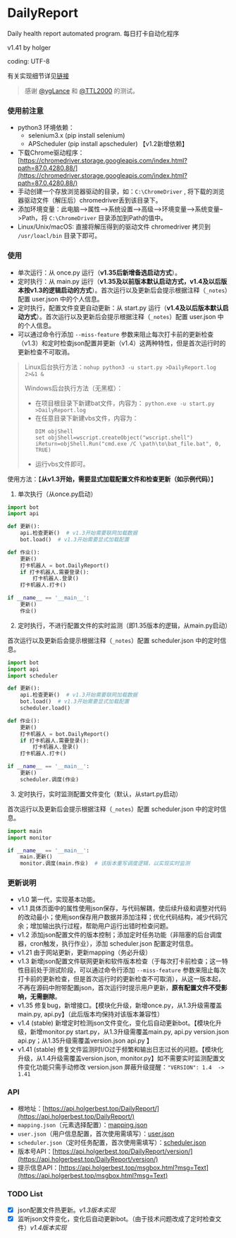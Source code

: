 # DailyReport

Daily health report automated program. 每日打卡自动化程序

v1.41 by holger

coding: UTF-8

有关实现细节详见[链接](https://holgerbest.top/2021/01/19/python-selenium/)

> 感谢 [@ygLance](https://github.com/ygLance) 和 [@TTL2000](https://github.com/TTL2000) 的测试。

### 使用前注意

- python3 环境依赖：
  - selenium3.x (pip install selenium)
  - APScheduler (pip install apscheduler) 【v1.2新增依赖】
- 下载Chrome驱动程序：[https://chromedriver.storage.googleapis.com/index.html?path=87.0.4280.88/](https://chromedriver.storage.googleapis.com/index.html?path=87.0.4280.88/)
- 手动创建一个存放浏览器驱动的目录，如：`C:\ChromeDriver` , 将下载的浏览器驱动文件（解压后）chromedriver丢到该目录下。
- 添加环境变量：此电脑–>属性–>系统设置–>高级–>环境变量–>系统变量–>Path，将 `C:\ChromeDriver` 目录添加到Path的值中。
- Linux/Unix/macOS: 直接将解压得到的驱动文件 chromedriver 拷贝到 `/usr/loacl/bin` 目录下即可。

### 使用

- 单次运行：从 once.py 运行（**v1.35后新增备选启动方式**）。
- 定时执行：从 main.py 运行（**v1.35及以前版本默认启动方式，v1.4及以后版本按v1.3的逻辑启动的方式**）。首次运行以及更新后会提示根据注释（`_notes`）配置 user.json 中的个人信息。
- 定时执行，配置文件变更自动更新：从 start.py 运行（**v1.4及以后版本默认启动方式**）。首次运行以及更新后会提示根据注释（`_notes`）配置 user.json 中的个人信息。
- 可以通过命令行添加 `--miss-feature` 参数来阻止每次打卡前的更新检查（v1.3）和定时检查json配置并更新（v1.4）这两种特性，但是首次运行时的更新检查不可取消。

> Linux后台执行方法：`nohup python3 -u start.py >DailyReport.log 2>&1 &`
> 
> Windows后台执行方法（无黑框）：
> - 在项目根目录下新建bat文件，内容为： `python.exe -u start.py >DailyReport.log `
> - 在任意目录下新建vbs文件，内容为：
>   ~~~vbs
>   DIM objShell
>   set objShell=wscript.createObject("wscript.shell")
>   iReturn=objShell.Run("cmd.exe /C \path\to\bat_file.bat", 0, TRUE)
>   ~~~
> - 运行vbs文件即可。

使用方法：【**从v1.3开始，需要显式加载配置文件和检查更新（如示例代码）**】

1. 单次执行（从once.py启动）

~~~python
import bot
import api

def 更新():
    api.检查更新()  # v1.3开始需要联网加载数据
    bot.load()  # v1.3开始需要显式加载配置

def 作业():
    更新()
    打卡机器人 = bot.DailyReport()
    if 打卡机器人.需要登录():
        打卡机器人.登录()
    打卡机器人.打卡()

if __name__ == '__main__':
    更新()
    作业()
~~~

2. 定时执行，不进行配置文件的实时监测（即1.35版本的逻辑，从main.py启动）

首次运行以及更新后会提示根据注释（`_notes`）配置 scheduler.json 中的定时信息。

~~~python
import bot
import api
import scheduler

def 更新():
    api.检查更新()  # v1.3开始需要联网加载数据
    bot.load()  # v1.3开始需要显式加载配置
    scheduler.load()

def 作业():
    更新()
    打卡机器人 = bot.DailyReport()
    if 打卡机器人.需要登录():
        打卡机器人.登录()
    打卡机器人.打卡()

if __name__ == '__main__':
    更新()
    scheduler.调度(作业)
~~~

3. 定时执行，实时监测配置文件变化（默认，从start.py启动）

首次运行以及更新后会提示根据注释（`_notes`）配置 scheduler.json 中的定时信息。

~~~python
import main
import monitor

if __name__ == '__main__':
    main.更新()
    monitor.调度(main.作业)  # 该版本重写调度逻辑，以实现实时监测
~~~

### 更新说明

- v1.0  第一代，实现基本功能。
- v1.1  具体页面中的属性使用json保存，与代码解耦，使后续升级和调整对代码的改动最小；使用json保存用户数据并添加注释；优化代码结构，减少代码冗余；增加输出执行过程，帮助用户运行出错时检查问题。
- v1.2  添加json配置文件的版本控制；添加定时任务功能（非阻塞的后台调度器，cron触发，执行作业），添加 scheduler.json 配置定时信息。
- v1.21 由于网站更新，更新mapping（务必升级）
- v1.3  新增json配置文件联网更新和软件版本检查（于每次打卡前检查；这一特性目前处于测试阶段，可以通过命令行添加 `--miss-feature` 参数来阻止每次打卡前的更新检查，但是首次运行时的更新检查不可取消），从这一版本起，不再在源码中附带配置json，首次运行时提示用户更新，**原有配置文件不受影响，无需删除**。
- v1.35 修复bug，新增接口。【模块化升级，新增once.py，从1.3升级需覆盖main.py, api.py】（此后版本均保持对该版本兼容性）
- v1.4  (stable) 新增定时检测json文件变化，变化后自动更新bot。【模块化升级，新增monitor.py start.py，从1.3升级需覆盖main.py, api.py version.json api.py；从1.35升级需覆盖version.json api.py 】
- v1.41 (stable) 修复文件监测时I/O过于频繁和输出日志过长的问题。【模块化升级，从1.4升级需覆盖version.json, monitor.py】如不需要实时监测配置文件变化功能只需手动修改 version.json 屏蔽升级提醒：`"VERSION": 1.4  ->  1.41`

### API

- 根地址：[https://api.holgerbest.top/DailyReport/](https://api.holgerbest.top/DailyReport/)
- `mapping.json`（元素选择配置）：[mapping.json](https://api.holgerbest.top/DailyReport/mapping.json)
- `user.json`（用户信息配置，首次使用需填写）：[user.json](https://api.holgerbest.top/DailyReport/user.json)
- `scheduler.json`（定时任务配置，首次使用需填写）：[scheduler.json](https://api.holgerbest.top/DailyReport/scheduler.json)
- 版本号API：[https://api.holgerbest.top/DailyReport/version/](https://api.holgerbest.top/DailyReport/version/)
- 提示信息API：[https://api.holgerbest.top/msgbox.html?msg=Text](https://api.holgerbest.top/msgbox.html?msg=Text)

### TODO List

- [x] json配置文件热更新。*v1.3版本实现*
- [x] 监听json文件变化，变化后自动更新bot。（由于技术问题改成了定时检查文件）*v1.4版本实现*